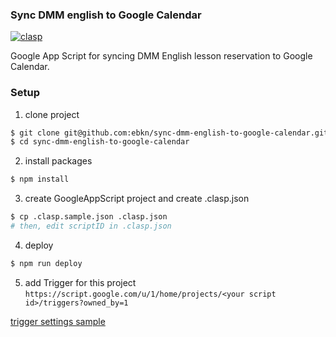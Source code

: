 ### Sync DMM english to Google Calendar

[![clasp](https://img.shields.io/badge/built%20with-clasp-4285f4.svg)](https://github.com/google/clasp)

Google App Script for syncing DMM English lesson reservation to Google Calendar.

### Setup
1. clone project
```sh
$ git clone git@github.com:ebkn/sync-dmm-english-to-google-calendar.git
$ cd sync-dmm-english-to-google-calendar
```

2. install packages
```sh
$ npm install
```

3. create GoogleAppScript project and create .clasp.json
```sh
$ cp .clasp.sample.json .clasp.json
# then, edit scriptID in .clasp.json
```

4. deploy
```sh
$ npm run deploy
```

5. add Trigger for this project
`https://script.google.com/u/1/home/projects/<your script id>/triggers?owned_by=1`

[trigger settings sample](https://user-images.githubusercontent.com/21101122/83655611-9563b200-a5f9-11ea-98ac-87d66b869ef4.png)

